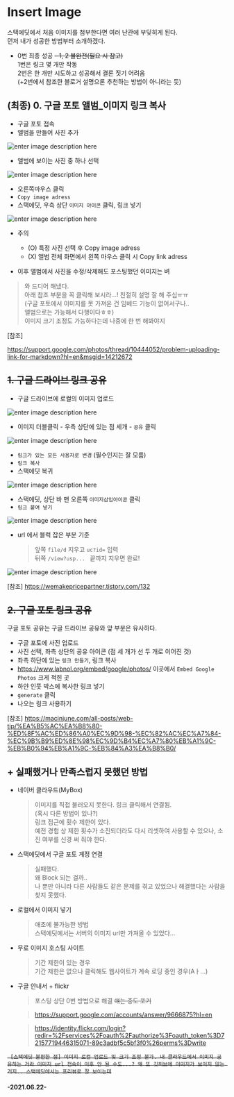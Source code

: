 # Insert Image

스택에딧에서 처음 이미지를 첨부한다면 여러 난관에 부딪히게 된다.    
먼저 내가 성공한 방법부터 소개하겠다.
-  0번 최종 성공
	 ~~- 1, 2 불완전(필요 시 참고)~~   
	1번은 링크 몇 개만 작동      
	 2번은 한 개만 시도하고 성공해서 결론 짓기 어려움          
	(+2번에서 참조한 블로거 설명으론 추천하는 방법이 아니라는 듯)   
## (최종) 0. 구글 포토 앨범_이미지 링크 복사 
- 구글 포토 접속
- 앨범을 만들어 사진 추가



![enter image description here](https://lh3.googleusercontent.com/6NJOmwy-Mtd1uxqm4zxMgr1PWNk_OvN8kZLe_5FukUQjKjqysdCzOgG_CZyXM6m2ZUz_TkvJSWouGE7l6o-VBG2PU6uFBVEPZfzKTabHlXcqfMp1k9jbJvoUpu6vfRRXId6LOhEP66GcBWSyxtOAecyxnWTCpsg_fV9DzR0VZdhbU1nIw1pxhdg03eLSynO56164Z9BbA0qNSPbKyRFrgFFoR28XYHZTmFyR9I5XI-I5BLeEePlalGxesTUmj9R7dLFht-CRotVbeAxO2Tlbn-oaUcy1napqUXaMfa2TD_rRZX2rKeWITiHk9bOe_sFBypmfstEazmogpiWw7dLzqKaRQDg-BZHSfxhvXsRYLL7RMlGwOB5SAqZnVapubkbUoHiB-UjftxK7_XlvhWDoIRz8GiOR_xWG5Btri9-UscxEMEsd1Vcn3SvFqTps6KMyuPifw2PPru8PofcqwFvzZnBBKASeWotkTM8Jlt1zCE9kQoW_aOFnwSE3xS0gWvg1865DU0LuXnD1eF9_LRt1nidfuhB1B--fUUnOsAbPwCBwyI_wv92PuYBlEyfscmr0mzW5jtZn3vyWrU8ft-sk6nOSy1CVEBIKSAvZJnA4B3itrsXCn9wPIQAbogLkyes5iD5VTj0D7mAEKaow2y8PXhjdcW5Ecq2uN3kh6cWotVaq6PseLYkYZ1hDJ3i70BDONN_E5up3LpP8p-i3gCR4rUsJ=w564-h384-no?authuser=0)
<br>
- 앨범에 보이는 사진 중 하나 선택


![enter image description here](https://lh3.googleusercontent.com/5gR-hDJOU98nOVTVbF4IleFdupf1YfWJcnReFFrFAgW7nnn4JiGYZAC2CBCBEkZim5zphpGt8zqny-0AsVpAV4pEq4knpfUeRhevjqCoiCY4wtbYT6Ro7Pgu6_EcHoPpLtgwvEzJwSX-gkRZUr17HzFMtFpbdT-ITExa2iPLPv4QQZQWf7dDDtMMHTDQ9rvZyQdOpcheNXLkO3_7B1UeFdkKUj3E8hbWFUXxjsz1mZhGbRCq8ITITKAb9U8wW1wtzbTai30z7-xW4AOrfc3BSktCDZGRwVPwKlne1wexwaFCXvyyAKi6THOKAkwk8TbunbbP9GSjg8j2IKEUEOZUUmA0gqCKJG7Nnq4teo783Z-ivpkeghbPr8r0byaD8Z3AL_I0cUcCiIot_oigR5xtj0vnzO_FRJ--SypmRC4YWHjqG0rsvDwwxf6e2Xc4zfWCPSRJMIlq8nPs6eMj4k0oIVDvnWwwSLGz6cNGZXAxOc_8dGttMZrpSx81urmkgzUpQhje4DeA5pVwW6zzZe7cwgfkuEerP54HDzsxZWHz3xL73UEA644a2L122X2w4tqHBwxJj1XA5kASfCiUA8F7QZtTwox_v97Nn23Mnlf4aQOi7DrEY9siq0HNo233IZjX4Q-t4idqznCQGqcGSujHT9ft-6aUyYXu5c3pwSdBBQtOpnObw7Zw4IIzP0munubsA6Ho9hDBexrzUdc-3RRuGnwW=w564-h420-no?authuser=0)
<br>


- 오른쪽마우스 클릭
- ```Copy image adress```
- 스택에딧, 우측 상단 ```이미지 아이콘``` 클릭, 링크 넣기

![enter image description here](https://lh3.googleusercontent.com/OK60C6WKs10ebRsL8UOzjLxF37PZfQaFqYtGKaPfRq7oRvwUACX8nHzdGo6r6v4MTyF0C5Sjr0hKkiDJY1ImOs4iOhu-SUpATgTnvbsB6q2-eB9a2YFiwjmjuD-yTVJeuIbniHqcs1wJN_0CbLKwLcQ8FqoQ7rVII0FmGeuA50LlLLjd9woPB7eqesJ1S-QP43ezGNL1gS3ShobtNzmc3V07ASs94YGWvYXrbFLA26_Ipx2PCjZ0J5JFtYwn-kK7x8I2QJyHG97Xw6U2_yPczYm-9jhIXU_WT3NuNhMREd6iqasQ0hugMX4IGZhpgS4rKxtZqlSh29fUOqCXo_KsW-GMdCZCM2YVcuVIFnyN-HWG6wYOjKE2MPsooW1FxCRhTIBkyXW6AWjawATYT-KkOOJb6tXdpUtrKdaWKsT7BRBflmGF-3deMVCuVQ-uZPQmfkcihgABG480e8Z01gVdEmMnrDb80NzErEhh3Nt9SDMXYPsG0hSgI5ZWnOXfMfbkMat4MTxlLPwZTKBiwKhu_Ae2VEggOWeS0Tb-4A96H8Zj50xUfDfeS6x7UjxUg_MLOsqmgmHMtJ4SB1Tm25BsA-cli5P0RC5LXK51dbxZdaSrpNFUI_t-tU-zLQEZmdvJrG-tb31Mp_uFSjR25ak68xYPJBnCgh_fi1l10J9G3nsddowVPjpkrWTByKvYpG49mXQ1sRIQGs9P5DVlzBRlTmQd=w1038-h761-no?authuser=0)

- 주의
	- (O) 특정 사진 선택 후 Copy image adress
	- (X) 앨범 전체 화면에서 왼쪽 마우스 클릭 시  Copy link adress

- 이후 앨범에서 사진을 수정/삭제해도 포스팅했던 이미지는 벼

> 와 드디어 해냈다.    
> 아래 참조 부분을 꼭 클릭해 보시라...! 친절히 설명 잘 해 주심ㅠㅠ    
> (구글 포토에서 이미지를 못 가져온 건 임베드 기능이 없어서구나..     
> 앨범으로는 가능해서 다행이다ㅎㅎ)    
> 이미지 크기 조정도 가능하다는데 나중에 한 번 해봐야지    



[참조]

https://support.google.com/photos/thread/10444052/problem-uploading-link-for-markdown?hl=en&msgid=14212672

## ~~1. 구글 드라이브 링크 공유~~
- 구글 드라이브에 로컬의 이미지 업로드

![enter image description here](https://lh3.googleusercontent.com/1KFAVLvRaddTDDVphTmk6EA7VwtGgdFSQ5p9RBpLUX6ZKEaz5FBNOF9Oqda-ogCJ7gTLP6KiM0yLqsbC1-KB4MWbATiF8i6yCWuPziXPGWpjIncr5U4FjYdY6UgqKmczLyWWDv4yVTd5TH7BlQFR_jX9PLEOT1kwqErtoRixwhHXF2jzgieG-nbitjf3jqkvJk6xKsz6b3zvzG_MMikHXnBMMxKfsEhEvEUm6CtNSdVrQIooZX5-sbSGVSSsCg0zDDai3izb5diKj-BP-arcmxf3aa4voXOEI8342Vyo0xaEfa9Tu8JMFYWuvHyT2Zp1Zyo3pEXw1JXFkgKSdGLB17dhA8lc5R1QWlnUWTyjc3nStcH59bkcE2jNSRvmYkVsIIFFcahEpGGcfwqoqk8FV0MpND0_43YKZuziHG-rGaybijZPUIVzig4uffGU9DknNmuNdch7GYl6UceFmXrp1rWjasvFz6ytJmuVkc_kXJaPtgMOaFJcRRTQlYJ0HtV2frKl-5eeEXQeA_-1tbLv9CXsmfRKNa0SRfhG5Aq0x0pNk4Cv3VLzFm3mG6GDtgZi95ykDkLf8k0EfKqpSKkC1NyCMZeBsCpm67ASJoY5q5C98JPolwk4ber19XcjEZ3FcG79HOF2gf5iPL1cFXy5yykV0XRDIRXdc4VKEQgMnug22QgiVTvfaQDUS16xAJKpVW1keWw4C3M1we-ytWb91csS=w332-h417-no?authuser=0)
<br>   
- 이미지 더블클릭 - 우측 상단에 있는 점 세개  -  ```공유``` 클릭

![enter image description here](https://drive.google.com/uc?id=1x6JefbzJ3PAXm5tp3F-NTZjRyXglt5ej)
<br>
- ```링크가 있는 모든 사용자로 변경``` (필수인지는 잘 모름)
-  ```링크 복사``` 
-  스택에딧 복귀

![enter image description here](https://lh3.googleusercontent.com/hgpiH7HLvwNvw79YaczBbd_8KP2dzv8fWXRplHKlvAEVuc0S9Z2Hn6vBnMQd-kkUaRcAIws_hBSGSHK7TYbLJp81bwd73MqmDDLa1J4oyxP5q5bAyntZhgcmKuKF064xuaupLLprlWMwZuqC2xxfLvAQL51dOv_0zMv-0GYuILI3ajXYpp4gwHI0zL3JS838YApGQzkywrLpc8BE0v__d538yWch7FFT2thKVCAlhIWAA8FFBnl6a2CgC3xEOGAoiD4F4CBcSpicL3hGa8t_Mf8s37QzQ313-i0aj5Cwzb6hXux3q0GuH-umYlKWa67oSmxgB4d3plSxQDVTq4EORN223GKfvWBFp7zztrS_hXELB8xhLqOgylSy10GIkPmBhzt-1ZJKK3Xfb3YR4E6_51KiEoshneSrQoiP7RE6MD_dvDBTbtxaKLXwEoG-xgf8vYVbTF6T-9nDhdOmKoT2QROr8jYeuhg2aqYlBsd24YbIJCjVQkVnbJegmTpVIRv641PTP8mua4jWmv0UFoOn332Tt9r5cXGtnAUiQkOlNxesgK7yvZPhy8ZPC018wQO7qgAaOFGtIvu03zcNPJiSmxqbVR5aoJjX1sQ7kWQZmYWuLRVi72gWrGJxMOJ3q4330P4h0gLNS93kwKq42uUjg2rNfl2pz-bspCfDTmKpr_k4CN_xW6uf9YKQrFLmuAC6sSsBXwzjeglkLmOqEsKVa1dw=w427-h553-no?authuser=0)
<br>
- 스택에딧, 상단 바 맨 오른쪽 ```이미지삽입아이콘``` 클릭
- ```링크 붙여 넣기```

![enter image description here](https://lh3.googleusercontent.com/w-LCYadetr7HSwFjjJ3c3N8-6u7x--4zBfrMazdnc-Tb4kMjVhXilq5pUapEuieTZFYDiNEHS9Rmsv_o2bXe4KSgqQs147_O3Hc8RUzBNFRF5TFgTofMqW_9NRhVE-ubdQr5sliVKAHAzKQXu8G0qXtWbGDi8MQ6WCmTNp2mxMTdCiFA3sHHEoTFCPvZKiBEulDZHpJNhs-627SKm0cth0CyaCKQqmdWBhS-1StfMBt-qEPC8fi7p7sYoKP3wBzH-xs2nLW8Xw25zoCdS-jZJ9ipKu7oyXDt8Zvo9f9AuCDC_wprWckZ2CdIBxSfOzyjD_Y2sszBbUCnk4aFRuygtq965Ib-7CMYu1gxmkmTbiXK3ClzJY1GHrj_n7djxme-Pw1Vfz-Mei_8KtkyLfvXnRQ_X9CZbV4UpNfozuUvL9fK22gTugH3BB5wxIoMLE2KnKcAuZjNMERXdufFYEBpAob3FYcUGewPbBMNR_0TL_YCAvPzBxH9v7lxSLaQFoEiu6E2FpUOMZ2kO-ValYZBTVYeCoEcj-KDIdeT5rgpLpb3MxAnEGBAicSOczCXGnrax84JnNwM9juVNfKYIMeLpNmmdQRr5ZxwFpw4cVEmCsGaar42Urm4od_-M9p-7G91GnyDeqEs1H2Shda3AHwjR1YTCH0L_KVDyStJFnxjHFc2vGHmCSIcGF_ilQnQZoolZGpbfgca7pXwXj1Htj0J6f0V=w530-h384-no?authuser=0)
<br>
- url 에서 블럭 잡은 부분 기준
	>앞쪽 ```file/d``` 지우고 ```uc?id=``` 입력    
		뒤쪽 ```/view?usp... ```  끝까지 지우면 완료!

![enter image description here](https://lh3.googleusercontent.com/NNteTaRbGEZcETKViixa9GBAkXbumA7vUj5bNElWY-N6e2o6HCsEtQ3TCJMk_wwAyqz1Yx2Ex05bOWZLC9PWLWrEKvJZMdrq81Ku9xJJXzN8Q9PgC9CCn69qZrTs7IhbgV_fnXQ8EZzmQKpGe29MRKvnDc5wVyAxpOWYBGpErADTsISTUJwiVQCby7vykHK0CWmLJmvvRwI_dD469xvdDt7f_hNdgyGA6ky-sfXXb4JsrbpYfCHYr3eHCDlyfIogqynzYr-oqcwa6DyDIrOi_7jG_STyBxnHrAjBLM9yxEC8BLuEhuxE0WeNMxikb0nNRcckX-4Mzg5pxGfrUguxKppx6lhmLZsh1Fc1XHhODln9eHJ8QsTJlCM2RnIKLiQJinuGeDUWOLk2F8pgXRRlb27t-FWtgGnMEbwBAc-Q5FOXDnYCJGMEQGPQBo-hcfdxUjUSj3pOvRklPMR6x-BWEgXp7MndonWZVfnz9ByIs5PH77m5IItYNRtKYICwNiiIeFWKZxHYWa_bj6M9IGwSyjr3zM3-m5h_N50BzXjlTgPI0Hs9LirMLagvVPYOGjkFy81jRyfrVI7RIfn2c1BdNWWWz4tiTgTdEpTQ7WXYAHoLtQ1naz35TJeEuvibabi5KXz8dQPYMvb5cHBJV4xcrXqRpBPvwop0wfmhX9lMGAYDaI8clkM3aXtoWNgEV75ZJkkockq3fw1ZAvJgnah9JMhM=w564-h92-no?authuser=0)


[참조] https://wemakepricepartner.tistory.com/132
## ~~2. 구글 포토 링크 공유~~
구글 포토 공유는 구글 드라이브 공유와 앞 부분은 유사하다.
- 구글 포토에 사진 업로드
- 사진 선택, 좌측 상단의 공유 아이콘
(점 세 개가 선 두 개로 이어진 것)
- 좌측 하단에 있는 ```링크 만들기```, 링크 복사
- https://www.labnol.org/embed/google/photos/
 이곳에서 ```Embed Google Photos``` 크게 적힌 곳
- 하얀 인풋 박스에 복사한 링크 넣기
-  ```generate``` 클릭 
- 나오는 링크 사용하기

[참조] https://macinjune.com/all-posts/web-tip/%EA%B5%AC%EA%B8%80-%ED%8F%AC%ED%86%A0%EC%9D%98-%EC%82%AC%EC%A7%84-%EC%9B%B9%ED%8E%98%EC%9D%B4%EC%A7%80%EB%A1%9C-%EB%B0%94%EB%A1%9C-%EB%84%A3%EA%B8%B0/



## + 실패했거나 만족스럽지 못했던 방법
- 네이버 클라우드(MyBox)
	>이미지를 직접 불러오지 못한다. 링크 클릭해서 연결됨.    
	(혹시 다른 방법이 있나?)    
	> 링크 접근에 횟수 제한이 있다.    
	예전 경험 상 제한 횟수가 소진되더라도 다시 리셋하여 사용할 수 있으나,  소진 여부를 신경 써 줘야 한다.
	

- 스택에딧에서 구글 포토 계정 연결
	>실패했다.    
	왜 Block 되는 걸까..    
	나 뿐만 아니라 다른 사람들도 같은 문제를 겪고 있었으나 해결했다는 사람을 찾지 못했다.
- 로컬에서 이미지 넣기
	> 애초에 불가능한 방법    
	스택에딧에서는 서버의 이미지 url만 가져올 수 있었다...
- 무료 이미지 호스팅 사이트
	> 기간 제한이 있는 경우    
	기간 제한은 없으나 클릭해도 웹사이트가 계속 로딩 중인 경우(Aㅏ...)
- 구글 안내서 + flickr 
	>포스팅 상단 0번 방법으로 해결 ~~얘는 중도 포기~~
	
	> https://support.google.com/accounts/answer/9666875?hl=en    
	
	> https://identity.flickr.com/login?redir=%2Fservices%2Foauth%2Fauthorize%3Foauth_token%3D72157719446315071-89c3adbf5c5bf3f0%26perms%3Dwrite



~~```
[스택에딧 불편한 점]
이미지 로컬 업로드 및 크기 조정 불가.
내 클라우드에서 이미지 공유하는 거라 이미지 url 접속이 이후 안 될 수도...?
 왜 또 깃허브에 이미지가 보이지 않는 거지.. 스택에딧에서는 프리뷰로 잘 보이는데```~~
<br>
#### -2021.06.22-
<!--stackedit_data:
eyJoaXN0b3J5IjpbLTExNTAzMjk0NjksLTQ1Mjg5NTAwNSw5ND
EwMTM0MTIsNzgyNDEzNzgsNjM1OTkyNTgxLC0xMDE3MTgzNzM5
LC00NTA0Nzg2MjIsMTg2OTM1ODA2MiwtOTM2MTAyNzAwLDE1MD
czMTU3MzcsMTgxMDY0NDUwNSw2MTkyOTUwNjldfQ==
-->